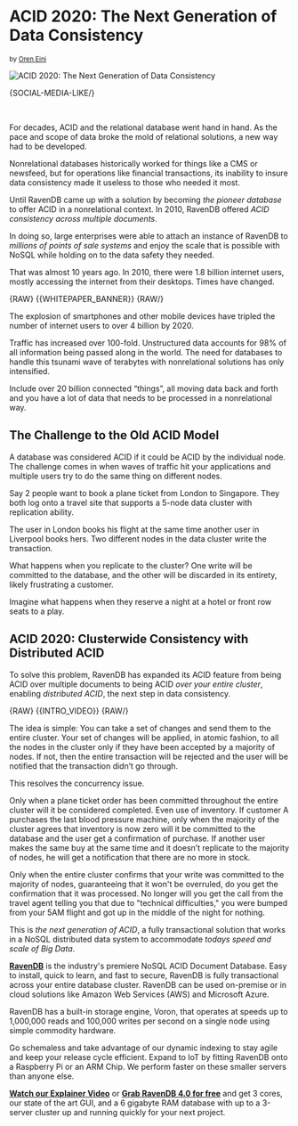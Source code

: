 # ACID 2020: The Next Generation of Data Consistency
<small>by <a href="mailto:ayende@ayende.com">Oren Eini</a></small>

![ACID 2020: The Next Generation of Data Consistency](images/acid-cluster-distributed-nonrelational-database.jpg)

{SOCIAL-MEDIA-LIKE/}

<br/>

For decades, ACID and the relational database went hand in hand. As the pace and scope of data broke the mold of relational solutions, a new way had to be developed.

Nonrelational databases historically worked for things like a CMS or newsfeed, but for operations like financial transactions, its inability to insure data consistency made it useless to those who needed it most.

Until RavenDB came up with a solution by becoming <em>the pioneer database</em> to offer ACID in a nonrelational context. In 2010, RavenDB offered <em>ACID consistency across multiple documents</em>.

In doing so, large enterprises were able to attach an instance of RavenDB to <em>millions of points of sale systems</em> and enjoy the scale that is possible with NoSQL while holding on to the data safety they needed.

That was almost 10 years ago. In 2010, there were 1.8 billion internet users, mostly accessing the internet from their desktops. Times have changed.

{RAW}
{{WHITEPAPER_BANNER}}
{RAW/}

The explosion of smartphones and other mobile devices have tripled the number of internet users to over 4 billion by 2020.

Traffic has increased over 100-fold. Unstructured data accounts for 98% of all information being passed along in the world. The need for databases to handle this tsunami wave of terabytes with nonrelational solutions has only intensified.

Include over 20 billion connected “things”, all moving data back and forth and you have a lot of data that needs to be processed in a nonrelational way.

## The Challenge to the Old ACID Model

A database was considered ACID if it could be ACID by the individual node. The challenge comes in when waves of traffic hit your applications and multiple users try to do the same thing on different nodes.

Say 2 people want to book a plane ticket from London to Singapore. They both log onto a travel site that supports a 5-node data cluster with replication ability.

The user in London books his flight at the same time another user in Liverpool books hers. Two different nodes in the data cluster write the transaction.

What happens when you replicate to the cluster? One write will be committed to the database, and the other will be discarded in its entirety, likely frustrating a customer.

Imagine what happens when they reserve a night at a hotel or front row seats to a play.

## ACID 2020: Clusterwide Consistency with Distributed ACID

To solve this problem, RavenDB has expanded its ACID feature from being ACID over multiple documents to being ACID <em>over your entire cluster</em>, enabling <em>distributed ACID</em>, the next step in data consistency.

{RAW}
{{INTRO_VIDEO}}
{RAW/}

The idea is simple: You can take a set of changes and send them to the entire cluster. Your set of changes will be applied, in atomic fashion, to all the nodes in the cluster only if they have been accepted by a majority of nodes. If not, then the entire transaction will be rejected and the user will be notified that the transaction didn’t go through.

This resolves the concurrency issue.

Only when a plane ticket order has been committed throughout the entire cluster will it be considered completed. Even use of inventory. If customer A purchases the last blood pressure machine, only when the majority of the cluster agrees that inventory is now zero will it be committed to the database and the user get a confirmation of purchase. If another user makes the same buy at the same time and it doesn’t replicate to the majority of nodes, he will get a notification that there are no more in stock.

Only when the entire cluster confirms that your write was committed to the majority of nodes, guaranteeing that it won't be overruled, do you get the confirmation that it was processed. No longer will you get the call from the travel agent telling you that due to "technical difficulties," you were bumped from your 5AM flight and got up in the middle of the night for nothing.

This is <em>the next generation of ACID</em>, a fully transactional solution that works in a NoSQL distributed data system to accommodate <em>todays speed and scale of Big Data</em>.

<div class="bottom-line">
    <p>
        <a href="https://ravendb.net/"><strong>RavenDB</strong></a> is the industry's premiere NoSQL ACID Document Database. Easy to install, quick to learn, and fast to secure, RavenDB is fully transactional across your entire database cluster. RavenDB can be used on-premise or in cloud solutions like Amazon Web Services (AWS) and Microsoft Azure.
    </p>
    <p>
        RavenDB has a built-in storage engine, Voron, that operates at speeds up to 1,000,000 reads and 100,000 writes per second on a single node using simple commodity hardware.
    </p>
    <p>
        Go schemaless and take advantage of our dynamic indexing to stay agile and keep your release cycle efficient. Expand to IoT by fitting RavenDB onto a Raspberry Pi or an ARM Chip. We perform faster on these smaller servers than anyone else. 
    </p>
    <p>
        <a href="https://ravendb.net#play-video"><strong>Watch our Explainer Video</strong></a> or <a href="https://ravendb.net/downloads"><strong>Grab RavenDB 4.0 for free</strong></a> and get 3 cores, our state of the art GUI, and a 6 gigabyte RAM database with up to a 3-server cluster up and running quickly for your next project.
    </p>
</div>
